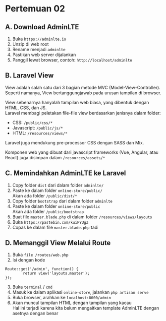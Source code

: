 # Pertemuan 02

## A. Download AdminLTE
1. Buka `https://adminlte.io`
2. Unzip di web root
3. Rename menjadi `adminlte`
4. Pastikan web server dijalankan
5. Panggil lewat browser, contoh: `http://localhost/adminlte`

## B. Laravel View

View adalah salah satu dari 3 bagian metode MVC (Model-View-Controller).  
Seperti namanya, View bertanggungjawab pada urusan tampilan di browser.

View sebenarnya hanyalah tampilan web biasa, yang dibentuk dengan HTML, CSS, dan JS.  
Laravel membagi peletakan file-file view berdasarkan jenisnya dalam folder:

- CSS: `/public/css/*`
- Javascript: `/public/js/*`
- HTML: `/resources/views/*`

Laravel juga mendukung pre-processor CSS dengan SASS dan Mix.  

Komponen web yang dibuat dari javascript frameworks (Vue, Angular, atau React) juga disimpan dalam `/resources/assets/*`

## C. Memindahkan AdminLTE ke Laravel

1. Copy folder `dist` dari dalam folder `adminlte/`
2. Paste ke dalam folder `online-store/public/`  
    Akan ada folder `/public/dist/*`
3. Copy folder `bootstrap` dari dalam folder `adminlte`
4. Paste ke dalam folder `online-store/public`  
    Akan ada folder `/public/bootstrap`
5. Buat file `master.blade.php` di dalam folder `/resources/views/layouts`
6. Buka `https://pastebin.com/kuiPYUgZ`
7. Copas ke dalam file `master.blade.php` tadi

## D. Memanggil View Melalui Route

1. Buka `file /routes/web.php`
2. Isi dengan kode
```
Route::get('/admin', function() {
		return view('layouts.master');
});
```
3. Buka `terminal` / `cmd`
4. Masuk ke dalam aplikasi `online-store`, jalankan `php artisan serve`
5. Buka browser, arahkan ke `localhost:8000/admin`  
6. Akan muncul tampilan HTML dengan tampilan yang kacau  
    Hal ini terjadi karena kita belum mengaitkan template AdminLTE dengan asetnya dengan benar
